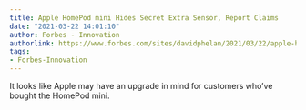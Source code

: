 ```yaml
---
title: Apple HomePod mini Hides Secret Extra Sensor, Report Claims
date: "2021-03-22 14:01:10"
author: Forbes - Innovation
authorlink: https://www.forbes.com/sites/davidphelan/2021/03/22/apple-homepod-mini-hides-secret-extra-sensor-report-claims/
tags:
- Forbes-Innovation
---
```

It looks like Apple may have an upgrade in mind for customers who’ve bought the HomePod mini.